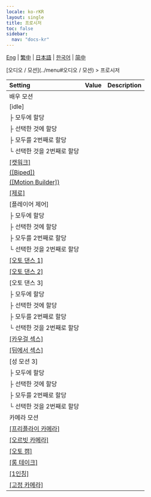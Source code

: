 ```yaml
---
locale: ko-rKR
layout: single
title: 프로시저
toc: false
sidebar:
  nav: "docs-kr"
---
```

[Eng](/dancexr/menu/2025.4/motion/procedural) | [繁中](/tw/dancexr/menu/2025.4/motion/procedural) | [日本語](/jp/dancexr/menu/2025.4/motion/procedural) | [한국어](/kr/dancexr/menu/2025.4/motion/procedural) | [简中](/zh/dancexr/menu/2025.4/motion/procedural)

[오디오 / 모션](../menu#오디오 / 모션) > 프로시저



| Setting | Value | Description |
| :--- | --- | :--- |
|<nobr>배우 모션</nobr>|| 
|<nobr>[idle]</nobr>|| 
|<nobr>├&nbsp;모두에 할당</nobr>|| 
|<nobr>├&nbsp;선택한 것에 할당</nobr>|| 
|<nobr>├&nbsp;모두를 2번째로 할당</nobr>|| 
|<nobr>└&nbsp;선택한 것을 2번째로 할당</nobr>|| 
| [[캣워크]](catwalk) |
| [([Biped])](biped) |
| [([Motion Builder])](motion_builder) |
| [[제로]](zero) |
|<nobr>[플레이어 제어]</nobr>|| 
|<nobr>├&nbsp;모두에 할당</nobr>|| 
|<nobr>├&nbsp;선택한 것에 할당</nobr>|| 
|<nobr>├&nbsp;모두를 2번째로 할당</nobr>|| 
|<nobr>└&nbsp;선택한 것을 2번째로 할당</nobr>|| 
| [[오토 댄스 1]](auto_dance_1) |
| [[오토 댄스 2]](auto_dance_2) |
|<nobr>[오토 댄스 3]</nobr>|| 
|<nobr>├&nbsp;모두에 할당</nobr>|| 
|<nobr>├&nbsp;선택한 것에 할당</nobr>|| 
|<nobr>├&nbsp;모두를 2번째로 할당</nobr>|| 
|<nobr>└&nbsp;선택한 것을 2번째로 할당</nobr>|| 
| [[카우걸 섹스]](cowgirl_sex) |
| [[뒤에서 섹스]](sex_from_behind) |
|<nobr>[성 모션 3]</nobr>|| 
|<nobr>├&nbsp;모두에 할당</nobr>|| 
|<nobr>├&nbsp;선택한 것에 할당</nobr>|| 
|<nobr>├&nbsp;모두를 2번째로 할당</nobr>|| 
|<nobr>└&nbsp;선택한 것을 2번째로 할당</nobr>|| 
|<nobr>카메라 모션</nobr>|| 
| [[프리플라이 카메라]](freefly_cam) |
| [[오르빗 카메라]](orbit_cam) |
| [[오토 캠]](auto_cam) |
| [[롱 테이크]](long_take) |
| [[1인칭]](first_person) |
| [[고정 카메라]](fixed_camera) |
